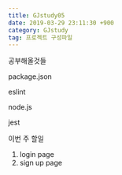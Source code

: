 ```yaml
---
title: GJstudy05
date: 2019-03-29 23:11:30 +900
category: GJstudy
tag: 프로젝트 구성파일
---
```

공부해올것들

package.json

eslint

node.js

jest

이번 주 할일
1. login page
2. sign up page